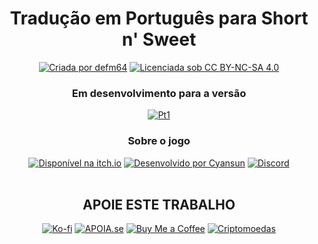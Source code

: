 <div align="center">
<h1>Tradução em Português para Short n' Sweet</h1>

<a href="https://allmylinks.com/defm64"><img src="https://img.shields.io/badge/Criada%20por%20defm64-000000?style=for-the-badge" alt="Criada por defm64"/></a>
</a>
<a href="https://creativecommons.org/licenses/by-nc-sa/4.0/"><img src="https://img.shields.io/badge/Licenciada%20sob%20CC%20BY--NC--SA%204.0-000000?style=for-the-badge" alt="Licenciada sob CC BY-NC-SA 4.0"/></a>

<h3 align="center">Em desenvolvimento para a versão</h3>
<a href="../pt1"><img src="https://img.shields.io/badge/Pt1-000000?style=for-the-badge" alt="Pt1"/></a>

<h3 align="center">Sobre o jogo</h3>
<a href="https://pureharem.itch.io/my-cat-girl-harem"><img src="https://img.shields.io/badge/Disponível%20na%20itch.io-%23FF0B34.svg?style=for-the-badge&logo=Itch.io&logoColor=white" alt="Disponível na itch.io"/></a>
<a href="https://www.patreon.com/PureHarem"><img src="https://img.shields.io/badge/Desenvolvido%20por%20Cyansun-F96854?style=for-the-badge&logo=patreon&logoColor=white" alt="Desenvolvido por Cyansun"/></a>
<a href="https://discord.gg/DgJKW7xD"><img src="https://img.shields.io/badge/Discord-%235865F2?style=for-the-badge&logo=discord&logoColor=white" alt="Discord"/></a><br>

<br>
<h2 align="center">APOIE ESTE TRABALHO</h2>

<a href="https://ko-fi.com/defm64"><img src="https://img.shields.io/badge/Ko--fi-F16061?style=for-the-badge&logo=ko-fi&logoColor=white" alt="Ko-fi"/></a>
<a href="https://apoia.se/defm64"><img src="https://img.shields.io/badge/APOIASE.se-eb4a3b?style=for-the-badge" alt="APOIA.se"/></a>
<a href="https://buymeacoffee.com/defm64"><img src="https://img.shields.io/badge/Buy%20Me%20a%20Coffee-ffdd00?style=for-the-badge&logo=buy-me-a-coffee&logoColor=black" alt="Buy Me a Coffee"/></a>
<a href="https://coinsend.to/@defm64"><img src="https://img.shields.io/badge/Criptomoedas-F60?style=for-the-badge&logo=bitcoin&logoColor=white" alt="Criptomoedas"/></a>

</div>
